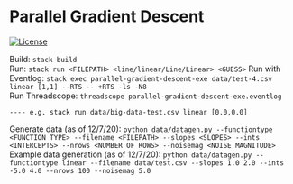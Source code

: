 # Parallel Gradient Descent

[![License](https://img.shields.io/badge/License-BSD%203--Clause-blue.svg)](https://opensource.org/licenses/BSD-3-Clause)

Build: `stack build `   
Run: `stack run <FILEPATH> <line/linear/Line/Linear> <GUESS>` 
Run with Eventlog: `stack exec parallel-gradient-descent-exe data/test-4.csv linear [1,1] --RTS -- +RTS -ls -N8`  
Run Threadscope: `threadscope parallel-gradient-descent-exe.eventlog`  

`---- e.g. stack run data/big-data-test.csv linear [0.0,0.0] `

Generate data (as of 12/7/20): `python data/datagen.py --functiontype <FUNCTION TYPE> --filename <FILEPATH> --slopes <SLOPES> --ints <INTERCEPTS> --nrows <NUMBER OF ROWS> --noisemag <NOISE MAGNITUDE>`  
Example data generation (as of 12/7/20): `python data/datagen.py --functiontype linear --filename data/test.csv --slopes 1.0 2.0 --ints -5.0 4.0 --nrows 100 --noisemag 5.0`
